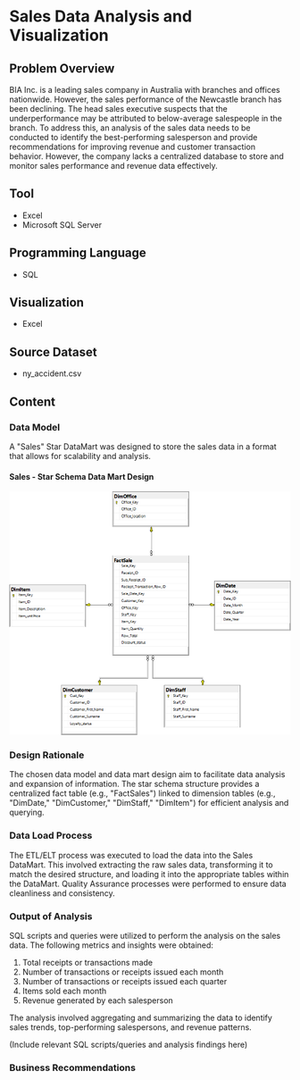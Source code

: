 # Sales Data Analysis and Visualization

## Problem Overview
BIA Inc. is a leading sales company in Australia with branches and offices nationwide. However, the sales performance of the Newcastle branch has been declining. The head sales executive suspects that the underperformance may be attributed to below-average salespeople in the branch. To address this, an analysis of the sales data needs to be conducted to identify the best-performing salesperson and provide recommendations for improving revenue and customer transaction behavior. However, the company lacks a centralized database to store and monitor sales performance and revenue data effectively.

## Tool
- Excel
- Microsoft SQL Server

## Programming Language
- SQL

## Visualization
- Excel

## Source Dataset
- ny_accident.csv

## Content

### Data Model
A "Sales" Star DataMart was designed to store the sales data in a format that allows for scalability and analysis.

#### Sales - Star Schema Data Mart Design
![Data mart design diagram](https://github.com/ShevindiRodrigo/Sales-Data-Analysis/blob/main/Screenshots/Picture1.png)

### Design Rationale
The chosen data model and data mart design aim to facilitate data analysis and expansion of information. The star schema structure provides a centralized fact table (e.g., "FactSales") linked to dimension tables (e.g., "DimDate," "DimCustomer," "DimStaff," "DimItem") for efficient analysis and querying.

### Data Load Process
The ETL/ELT process was executed to load the data into the Sales DataMart. This involved extracting the raw sales data, transforming it to match the desired structure, and loading it into the appropriate tables within the DataMart. Quality Assurance processes were performed to ensure data cleanliness and consistency.

### Output of Analysis
SQL scripts and queries were utilized to perform the analysis on the sales data. The following metrics and insights were obtained:

1. Total receipts or transactions made
2. Number of transactions or receipts issued each month
3. Number of transactions or receipts issued each quarter
4. Items sold each month
5. Revenue generated by each salesperson

The analysis involved aggregating and summarizing the data to identify sales trends, top-performing salespersons, and revenue patterns.

(Include relevant SQL scripts/queries and analysis findings here)

### Business Recommendations

